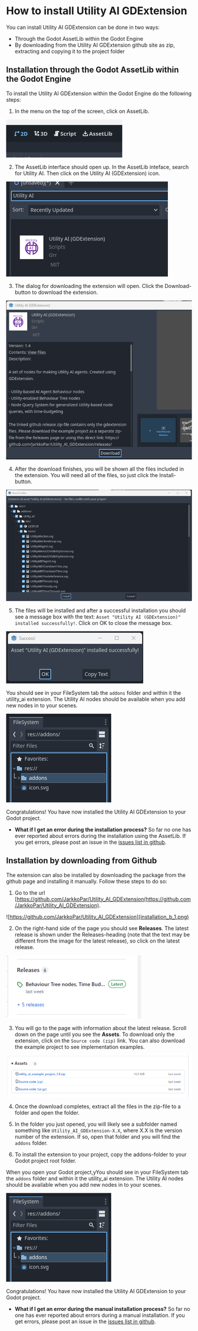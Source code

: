 # How to install Utility AI GDExtension

You can install Utility AI GDExtension can be done in two ways: 

 * Through the Godot AssetLib within the Godot Engine
 * By downloading from the Utility AI GDExtension github site as zip, extracting and copying it to the project folder


## Installation through the Godot AssetLib within the Godot Engine

To install the Utility AI GDExtension within the Godot Engine do the following steps:

1. In the menu on the top of the screen, click on AssetLib.

![Click on AssetLib](installation_1.png)


2. The AssetLib interface should open up. In the AssetLib inteface, search for Utility AI. Then click on the Utility AI (GDExtension) icon.

![Search for Utility AI in the AssetLib interface](installation_2.png)


3. The dialog for downloading the extension will open. Click the Download-button to download the extension.

![Download the extension](installation_3.png)


4. After the download finishes, you will be shown all the files included in the extension. You will need all of the files, so just click the Install-button.

![Click on AssetLib](installation_4.png)


5. The files will be installed and after a successful installation you should see a message box with the text: `Asset "Utility AI (GDExtension)" installed successfully!`. Click on OK to close the message box.

![Click on AssetLib](installation_5.png)

You should see in your FileSystem tab the `addons` folder and within it the utility_ai extension. The Utility AI nodes should be available when you add new nodes in to your scenes.

![addons folder](installation_6.png)


Congratulations! You have now installed the Utility AI GDExtension to your Godot project. 


 * **What if I get an error during the installation process?** So far no one has ever reported about errors during the installation using the AssetLib. If you get errors, please post an issue in the [issues list in github](https://github.com/JarkkoPar/Utility_AI_GDExtension/issues).


## Installation by downloading from Github

The extension can also be installed by downloading the package from the github page and installing it manually. Follow these steps to do so:

1. Go to the url [https://github.com/JarkkoPar/Utility_AI_GDExtension(https://github.com/JarkkoPar/Utility_AI_GDExtension).

![https://github.com/JarkkoPar/Utility_AI_GDExtension](installation_b_1.png)


2. On the right-hand side of the page you should see **Releases**. The latest release is shown under the Releases-heading (note that the text may be different from the image for the latest release), so click on the latest release.

![Releases](installation_b_2.png)


3. You will go to the page with information about the latest release. Scroll down on the page until you see the **Assets**. To download only the extension, click on the `Source code (zip)` link. You can also download the example project to see implementation examples.

![Assets](installation_b_3.png)


4. Once the download completes, extract all the files in the zip-file to a folder and open the folder.


5. In the folder you just opened, you will likely see a subfolder named something like `Utility_AI_GDExtension-X.X`, where X.X is the version number of the extension. If so, open that folder and you will find the `addons` folder.


6. To install the extension to your project, copy the addons-folder to your Godot project root folder. 


When you open your Godot project,yYou should see in your FileSystem tab the `addons` folder and within it the utility_ai extension. The Utility AI nodes should be available when you add new nodes in to your scenes.

![addons folder](installation_6.png)
 


Congratulations! You have now installed the Utility AI GDExtension to your Godot project. 


 * **What if I get an error during the manual installation process?** So far no one has ever reported about errors during a manual installation. If you get errors, please post an issue in the [issues list in github](https://github.com/JarkkoPar/Utility_AI_GDExtension/issues).

